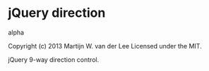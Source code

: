 jQuery direction
================
alpha

Copyright (c) 2013 Martijn W. van der Lee
Licensed under the MIT.

jQuery 9-way direction control.
